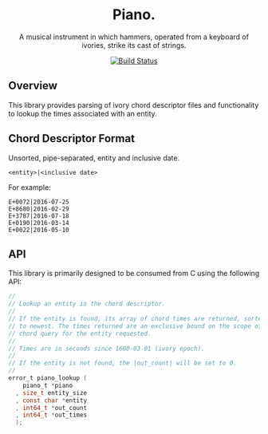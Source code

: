 <div align="center">

# Piano.
A musical instrument in which hammers, operated from a keyboard of ivories, strike its cast of strings.

[![Build Status](https://api.travis-ci.com/icicle-lang/piano.svg?branch=master)](https://travis-ci.com/icicle-lang/piano)

</div>

## Overview

This library provides parsing of ivory chord descriptor files and
functionality to lookup the times associated with an entity.

## Chord Descriptor Format

Unsorted, pipe-separated, entity and inclusive date.

```
<entity>|<inclusive date>
```

For example:

```
E+0072|2016-07-25
E+8680|2016-02-29
E+3787|2016-07-18
E+0190|2016-03-14
E+0022|2016-05-10
```

## API

This library is primarily designed to be consumed from C using the following API:

```c
//
// Lookup an entity in the chord descriptor.
//
// If the entity is found, its array of chord times are returned, sorted oldest
// to newest. The times returned are an exclusive bound on the scope of the
// chord query for the entity requested.
//
// Times are in seconds since 1600-03-01 (ivory epoch).
//
// If the entity is not found, the |out_count| will be set to 0.
//
error_t piano_lookup (
    piano_t *piano
  , size_t entity_size
  , const char *entity
  , int64_t *out_count
  , int64_t *out_times
  );
```
